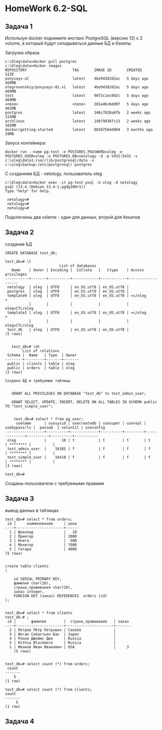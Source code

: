 # HomeWork 6.2-SQL

## Задача 1

  Используя docker поднимите инстанс PostgreSQL (версию 12) c 2 volume, 
в который будут складываться данные БД и бэкапы.

Загрузка образа

    c:\Oleg\data>docker pull postgres
    c:\Oleg\data>docker images
    REPOSITORY                     TAG       IMAGE ID       CREATED        SIZE
    ponysays-al                    latest    4be9438282ac   5 days ago     469MB
    olegrovenskiy/ponysays-01.v1   latest    4be9438282ac   5 days ago     469MB
    test                           latest    9073c1ec0d2c   5 days ago     469MB
    <none>                         <none>    281a4bc6dd9f   5 days ago     461MB
    postgres                       latest    346c7820a8fb   2 weeks ago    315MB
    archlinux                      latest    1d6f90387c13   2 weeks ago    381MB
    docker/getting-started         latest    083d7564d904   3 months ago   28MB

Запуск контейнера:

    docker run --name pg-test -e POSTGRES_PASSWORD=oleg -e POSTGRES_USER=oleg -e POSTGRES_DB=netology -d -p 5432:5432 -v c:\oleg\data1:/var/lib/postgresql/data -v        c:\oleg\backup:/etc/postgresql/ postgres
    
  С созданием БД - netology, пользователь oleg
  
    c:\Oleg\data>docker exec -it pg-test psql -U oleg -d netology
    psql (13.4 (Debian 13.4-1.pgdg100+1))
    Type "help" for help.

     netology=#
     netology=#
     netology=#
 Подключены два  voleme - один для данных, второй для бекапов
 
 ## Задача 2

создание БД

    CREATE DATABASE test_db;

    test_db=# \l
                             List of databases
       Name    | Owner | Encoding |  Collate   |   Ctype    | Access privileges
    -----------+-------+----------+------------+------------+-------------------
     netology  | oleg  | UTF8     | en_US.utf8 | en_US.utf8 |
     postgres  | oleg  | UTF8     | en_US.utf8 | en_US.utf8 |
     template0 | oleg  | UTF8     | en_US.utf8 | en_US.utf8 | =c/oleg          +
               |       |          |            |            | oleg=CTc/oleg
     template1 | oleg  | UTF8     | en_US.utf8 | en_US.utf8 | =c/oleg          +
               |       |          |            |            | oleg=CTc/oleg
     test_db   | oleg  | UTF8     | en_US.utf8 | en_US.utf8 |
    (5 rows)
    
    
       test_db=# \dt
            List of relations
     Schema |  Name   | Type  | Owner
    --------+---------+-------+-------
     public | clients | table | oleg
     public | orders  | table | oleg
    (2 rows)
    
    Создана БД и требуемые таблицы
    
    
       GRANT ALL PRIVILEGES ON DATABASE "test_db" to test_admin_user;

       GRANT SELECT, UPDATE, INSERT, DELETE ON ALL TABLES IN SCHEMA public TO "test_simple_user";


        test_db=# select * from pg_user;
         usename      | usesysid | usecreatedb | usesuper | userepl | usebypassrls |  passwd  | valuntil | useconfig
    ------------------+----------+-------------+----------+---------+--------------+----------+----------+-----------
     oleg             |       10 | t           | t        | t       | t            | ******** |          |
     test_admin_user  |    16385 | f           | f        | f       | f            | ******** |          |
     test_simple_user |    16418 | f           | f        | f       | f            | ******** |          |
    (3 rows)

    test_db=#

Созданы пользователи с требуемыми правами


## Задача 3

вывод данных в таблицах

    test_db=# select * from orders;
     id |     наименование     | цена
    ----+----------------------+------
      1 | Шоколад              |   10
      2 | Принтер              | 3000
      3 | Книга                |  500
      4 | Монитор              | 7000
      5 | Гитара               | 4000
    (5 rows)


    create table clients
    (
	
	    id SERIAL PRIMARY KEY,
    	фамилия char(20),
	    страна_проживания char(20),
    	заказ integer,
    	FOREIGN KEY (заказ) REFERENCES  orders (id)
    );


    test_db=# select * from clients
    test_db-# ;
     id |       фамилия        |  страна_проживания   | заказ
    ----+----------------------+----------------------+-------
      2 | Петров Пётр Петрович | Canada               |
      3 | Иоган Себастьян Бах  | Japan                |
      4 | Ронни Джеймс Дио     | Russia               |
      5 | Rithie Blackmore     | Russia               |
      1 | Иванов Иван Иванович | USA                  |     3
        (5 rows)


    test_db=# select count (*) from orders;
     count
    -------
        5
    (1 row)

    test_db=# select count (*) from clients;
    count
    -------
         5
    (1 row)
    
    
## Задача 4




    
